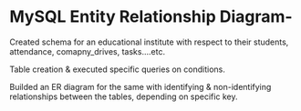 # MySQL Entity Relationship Diagram-

Created schema for an educational institute with respect to their students, attendance, comapny_drives, tasks....etc.

Table creation & executed specific queries on conditions.

Builded an ER diagram for the same with identifying & non-identifying relationships between the tables, depending on specific key.